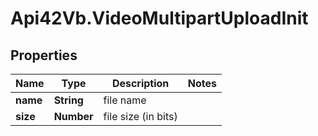 # Api42Vb.VideoMultipartUploadInit

## Properties

Name | Type | Description | Notes
------------ | ------------- | ------------- | -------------
**name** | **String** | file name | 
**size** | **Number** | file size (in bits) | 



